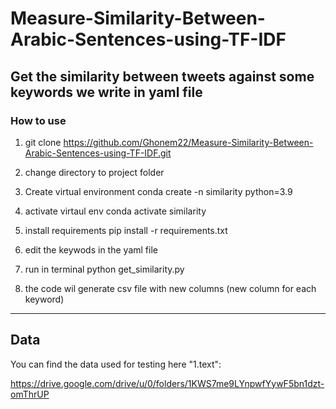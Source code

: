 # Measure-Similarity-Between-Arabic-Sentences-using-TF-IDF

## Get the similarity between tweets against some keywords we write in yaml file

### How to use

1. git clone https://github.com/Ghonem22/Measure-Similarity-Between-Arabic-Sentences-using-TF-IDF.git

2. change directory to project folder 

3. Create virtual environment
        conda create -n similarity python=3.9
   
4. activate virtaul env
        conda activate similarity
   
5. install requirements
        pip install -r requirements.txt
   
6. edit the keywods in the yaml file

7. run in terminal
        python get_similarity.py
   
8. the code wil generate csv file with new columns (new column for each keyword)

---

## Data

You can find the data used for testing here "1.text":

https://drive.google.com/drive/u/0/folders/1KWS7me9LYnpwfYywF5bn1dzt-omThrUP
